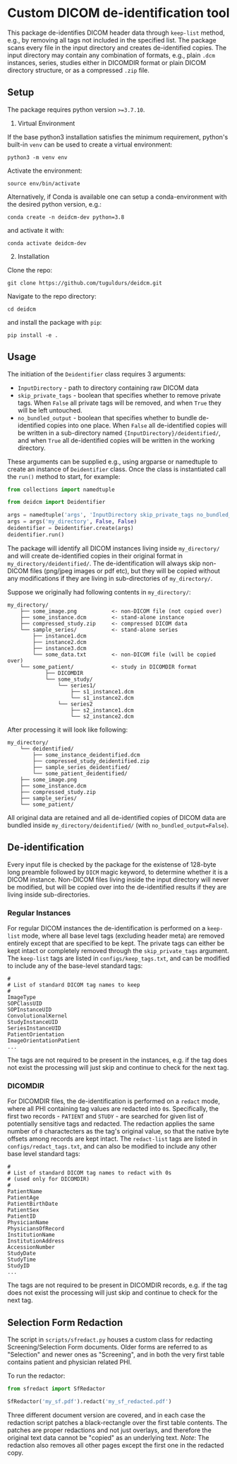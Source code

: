 # Custom DICOM de-identification tool

This package de-identifies DICOM header data through `keep-list` method, e.g., by removing all tags not included in the specified list. The package scans every file in the input directory and creates de-identified copies. The input directory may contain any combination of formats, e.g., plain `.dcm` instances, series, studies either in DICOMDIR format or plain DICOM directory structure, or as a compressed `.zip` file.


## Setup

The package requires python version `>=3.7.10`.

1. Virtual Environment

If the base python3 installation satisfies the minimum requirement, python's built-in `venv` can be used to create a virtual environment:

`python3 -m venv env`

Activate the environment:

`source env/bin/activate`

Alternatively, if Conda is available one can setup a conda-environment with the desired python version, e.g.:

`conda create -n deidcm-dev python=3.8`

and activate it with:

`conda activate deidcm-dev`

2. Installation

Clone the repo:

`git clone https://github.com/tuguldurs/deidcm.git`

Navigate to the repo directory:

`cd deidcm`

and install the package with `pip`:

`pip install -e .`


## Usage

The initiation of the `Deidentifier` class requires 3 arguments:
- `InputDirectory` - path to directory containing raw DICOM data
- `skip_private_tags` - boolean that specifies whether to remove private tags. When `False` all private tags will be removed, and when `True` they will be left untouched.
- `no_bundled_output` - boolean that specifies whether to bundle de-identified copies into one place. When `False` all de-identified copies will be written in a sub-directory named `{InputDirectory}/deidentified/`, and when `True` all de-identified copies will be written in the working directory.

These arguments can be supplied e.g., using argparse or namedtuple to create an instance of `Deidentifier` class. Once the class is instantiated call the `run()` method to start, for example:

```python
from collections import namedtuple

from deidcm import Deidentifier

args = namedtuple('args', 'InputDirectory skip_private_tags no_bundled_output')
args = args('my_directory', False, False)
deidentifier = Deidentifier.create(args)
deidentifier.run()
```

The package will identify all DICOM instances living inside `my_directory/` and will create de-identified copies in their original format in `my_directory/deidentified/`. The de-identification will always skip non-DICOM files (png/jpeg images or pdf etc), but they will be copied without any modifications if they are living in sub-directories of `my_directory/`.

Suppose we originally had following contents in `my_directory/`:

```text
my_directory/
	├── some_image.png           <- non-DICOM file (not copied over)
	├── some_instance.dcm        <- stand-alone instance
	├── compressed_study.zip     <- compressed DICOM data
	└── sample_series/           <- stand-alone series
		├── instance1.dcm
		├── instance2.dcm
		├── instance3.dcm
		└── some_data.txt        <- non-DICOM file (will be copied over)
	└── some_patient/            <- study in DICOMDIR format
    		├── DICOMDIR
    		└── some_study/
    			└── series1/
    				├── s1_instance1.dcm
    				└── s1_instance2.dcm
    			└── series2
    				├── s2_instance1.dcm
    				└── s2_instance2.dcm
```
After processing it will look like following:

```text
my_directory/
	└── deidentified/
		├── some_instance_deidentified.dcm
		├── compressed_study_deidentified.zip
		├── sample_series_deidentified/
		└── some_patient_deidentified/
	├── some_image.png
	├── some_instance.dcm
	├── compressed_study.zip
	├── sample_series/
	└── some_patient/
```
All original data are retained and all de-identified copies of DICOM data are bundled inside `my_directory/deidentified/` (with `no_bundled_output=False`).

## De-identification

Every input file is checked by the package for the existense of 128-byte long preamble followed by `DICM` magic keyword, to determine whether it is a DICOM instance. 
Non-DICOM files living inside the input directory will never be modified, but will be copied over into the de-identified results if they are living inside sub-directories.

### Regular Instances

For regular DICOM instances the de-identification is performed on a `keep-list` mode, where all base level tags (excluding header meta) are removed entirely except that 
are specified to be kept. The private tags can either be kept intact or completely removed through the `skip_private_tags` argument. The `keep-list` tags are listed in 
`configs/keep_tags.txt`, and can be modified to include any of the base-level standard tags:

```text
#
# List of standard DICOM tag names to keep
#
ImageType
SOPClassUID
SOPInstanceUID
ConvolutionalKernel
StudyInstanceUID
SeriesInstanceUID
PatientOrientation
ImageOrientationPatient
...
```
The tags are not required to be present in the instances, e.g. if the tag does not exist the processing will just skip and continue to check for the next tag.

### DICOMDIR

For DICOMDIR files, the de-identification is performed on a `redact` mode, where all PHI containing tag values are redacted into `0`s. Specifically, the first two 
records - `PATIENT` and `STUDY` - are searched for given list of potentially sensitive tags and redacted. The redaction applies the same number of `0` charactecters 
as the tag's original value, so that the native byte offsets among records are kept intact. The `redact-list` tags are listed in `configs/redact_tags.txt`, and can 
also be modified to include any other base level standard tags:

```text
#
# List of standard DICOM tag names to redact with 0s
# (used only for DICOMDIR)
#
PatientName
PatientAge
PatientBirthDate
PatientSex
PatientID
PhysicianName
PhysiciansOfRecord
InstitutionName
InstitutionAddress
AccessionNumber
StudyDate
StudyTime
StudyID
...
```

The tags are not required to be present in DICOMDIR records, e.g. if the tag does not exist the processing will just skip and continue to check for the next tag.


## Selection Form Redaction

The script in `scripts/sfredact.py` houses a custom class for redacting Screening/Selection Form documents. Older forms are referred to as "Selection" and newer 
ones as "Screening", and in both the very first table contains patient and physician related PHI.

To run the redactor:

```python
from sfredact import SfRedactor

SfRedactor('my_sf.pdf').redact('my_sf_redacted.pdf')
```

Three different document version are covered, and in each case the redaction script patches a black-rectangle over the first table contents. The patches are proper 
redactions and not just overlays, and therefore the original text data cannot be "copied" as an underlying text.
*Note*: The redaction also removes all other pages except the first one in the redacted copy.
